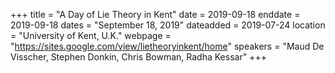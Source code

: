 +++
title = "A Day of Lie Theory in Kent"
date = 2019-09-18
enddate = 2019-09-18
dates = "September 18, 2019"
dateadded = 2019-07-24
location = "University of Kent, U.K."
webpage = "https://sites.google.com/view/lietheoryinkent/home"
speakers = "Maud De Visscher, Stephen Donkin, Chris Bowman, Radha Kessar"
+++
